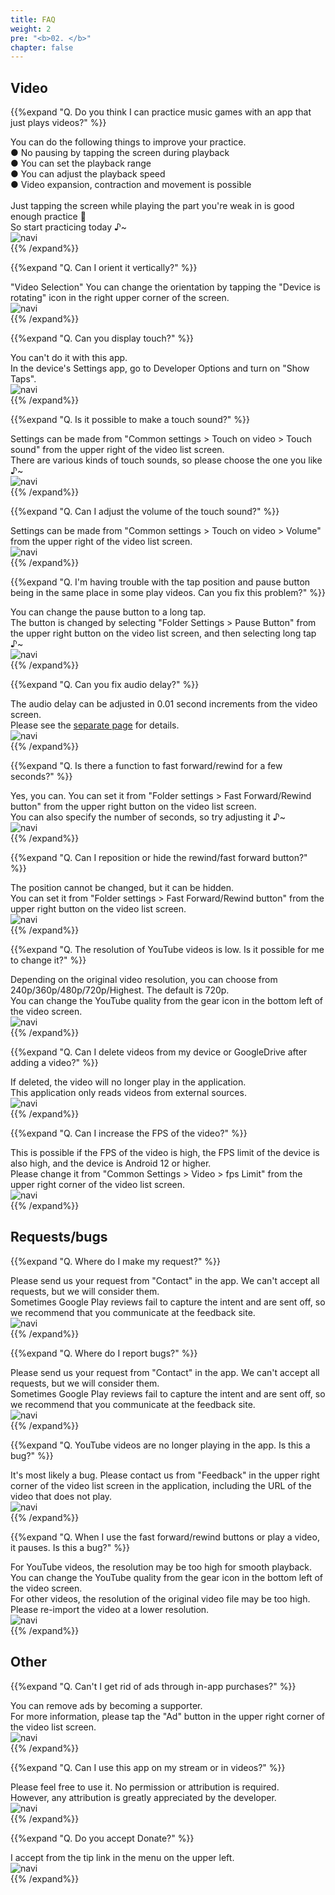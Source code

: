 ```yaml
---
title: FAQ
weight: 2
pre: "<b>02. </b>"
chapter: false
---
```


## Video

<!-- Q. 動画再生するだけのアプリで音/リズムゲームの練習になるのでしょうか？ -->
{{%expand "Q. Do you think I can practice music games with an app that just plays videos?" %}}
<div class="balloon">
You can do the following things to improve your practice.<br>
● No pausing by tapping the screen during playback<br>
● You can set the playback range<br>
● You can adjust the playback speed<br>
● Video expansion, contraction and movement is possible<br>
<br>
Just tapping the screen while playing the part you're weak in is good enough practice 💪<br>So start practicing today ♪~
</div>
<div class="box"><img src="navi_001.png" alt="navi" class="img-right"></div>
{{% /expand%}}
<br>

<!-- Q. 縦向きにする事は出来ますか？ -->
{{%expand "Q. Can I orient it vertically?" %}}
<div class="balloon">
"Video Selection" You can change the orientation by tapping the "Device is rotating" icon in the right upper corner of the screen.
</div>
<div class="box"><img src="navi_001.png" alt="navi" class="img-right"></div>
{{% /expand%}}
<br>

<!-- Q. タッチを表示する事は出来ますか？ -->
{{%expand "Q. Can you display touch?" %}}
<div class="balloon">
You can't do it with this app.<br>In the device's Settings app, go to Developer Options and turn on "Show Taps".
</div>
<div class="box"><img src="navi_003.png" alt="navi" class="img-right"></div>
{{% /expand%}}
<br>

<!-- Q. タッチ音を鳴らす事は出来ますか？ -->
{{%expand "Q. Is it possible to make a touch sound?" %}}
<div class="balloon">
Settings can be made from "Common settings > Touch on video > Touch sound" from the upper right of the video list screen.<br>
There are various kinds of touch sounds, so please choose the one you like ♪~
</div>
<div class="box"><img src="navi_002.png" alt="navi" class="img-right"></div>
{{% /expand%}}
<br>

<!-- Q. タッチ箇所を表示する事は出来ますか？ -->
<!--
{{%expand "Q. Is it possible to show the touch points?" %}}
<div class="balloon">
You can set the display settings for touch from "Settings > Settings on Video > Point" in the app.<br>
You can also set the color and display size, so you can adjust it to your liking ♪~
</div>
<div class="box"><img src="navi_002.png" alt="navi" class="img-right"></div>
{{% /expand%}}
<br>

<!-- Q. 効果音の音量調整は行なえますか？ -->
{{%expand "Q. Can I adjust the volume of the touch sound?" %}}
<div class="balloon">
Settings can be made from "Common settings > Touch on video > Volume" from the upper right of the video list screen.
</div>
<div class="box"><img src="navi_001.png" alt="navi" class="img-right"></div>
{{% /expand%}}
<br>

<!-- Q. プレイ動画によってはタップ位置と一時停止ボタンが同じ場所で困っています。どうにかなりませんか？ -->
{{%expand "Q. I'm having trouble with the tap position and pause button being in the same place in some play videos. Can you fix this problem?" %}}
<div class="balloon">
You can change the pause button to a long tap.<br>
The button is changed by selecting "Folder Settings > Pause Button" from the upper right button on the video list screen, and then selecting long tap ♪~
</div>
<div class="box"><img src="navi_002.png" alt="navi" class="img-right"></div>
{{% /expand%}}
<br>

<!-- Q. 音ズレを直せますか？ -->
{{%expand "Q. Can you fix audio delay?" %}}
<div class="balloon">
The audio delay can be adjusted in 0.01 second increments from the video screen.<br>Please see the <a href="https://hyoromo.github.io/sound-game-training-android/features/#adjusting-audio-delay">separate page</a> for details.
</div>
<div class="box"><img src="navi_001.png" alt="navi" class="img-right"></div>
{{% /expand%}}
<br>

<!-- Q. 数秒だけ巻き戻し/早送りする機能はありますか？ -->
{{%expand "Q. Is there a function to fast forward/rewind for a few seconds?" %}}
<div class="balloon">
Yes, you can. You can set it from "Folder settings > Fast Forward/Rewind button" from the upper right button on the video list screen.<br>
You can also specify the number of seconds, so try adjusting it ♪~
</div>
<div class="box"><img src="navi_002.png" alt="navi" class="img-right"></div>
{{% /expand%}}
<br>

<!-- Q. 巻き戻し/早送りボタンを位置変更または非表示できますか？ -->
{{%expand "Q. Can I reposition or hide the rewind/fast forward button?" %}}
<div class="balloon">
The position cannot be changed, but it can be hidden.<br>
You can set it from "Folder settings > Fast Forward/Rewind button" from the upper right button on the video list screen.
</div>
<div class="box"><img src="navi_001.png" alt="navi" class="img-right"></div>
{{% /expand%}}
<br>

<!-- TODO -->
<!-- Q. YouTube動画の解像度が低いです。変更出来ませんか？ -->
{{%expand "Q. The resolution of YouTube videos is low. Is it possible for me to change it?" %}}
<div class="balloon">
Depending on the original video resolution, you can choose from 240p/360p/480p/720p/Highest. The default is 720p.<br>You can change the YouTube quality from the gear icon in the bottom left of the video screen.
</div>
<div class="box"><img src="navi_002.png" alt="navi" class="img-right"></div>
{{% /expand%}}
<br>

<!-- Q. 動画追加後に端末内やGoogleDriveから動画を削除しても大丈夫ですか？ -->
{{%expand "Q. Can I delete videos from my device or GoogleDrive after adding a video?" %}}
<div class="balloon">
If deleted, the video will no longer play in the application.<br>This application only reads videos from external sources.
</div>
<div class="box"><img src="navi_003.png" alt="navi" class="img-right"></div>
{{% /expand%}}
<br>

<!-- Q. 動画のFPSを上げることは出来ますか？ -->
{{%expand "Q. Can I increase the FPS of the video?" %}}
<div class="balloon">
This is possible if the FPS of the video is high, the FPS limit of the device is also high, and the device is Android 12 or higher.<br>Please change it from "Common Settings > Video > fps Limit" from the upper right corner of the video list screen.
</div>
<div class="box"><img src="navi_001.png" alt="navi" class="img-right"></div>
{{% /expand%}}
<br>

## Requests/bugs

<!-- Q. 要望は何処からすればいいですか？ -->
{{%expand "Q. Where do I make my request?" %}}
<div class="balloon">
Please send us your request from "Contact" in the app. We can't accept all requests, but we will consider them.<br>Sometimes Google Play reviews fail to capture the intent and are sent off, so we recommend that you communicate at the feedback site.
</div>
<div class="box"><img src="navi_001.png" alt="navi" class="img-right"></div>
{{% /expand%}}
<br>

<!-- Q. バグは何処から報告すればいいですか？ -->
{{%expand "Q. Where do I report bugs?" %}}
<div class="balloon">
Please send us your request from "Contact" in the app. We can't accept all requests, but we will consider them.<br>Sometimes Google Play reviews fail to capture the intent and are sent off, so we recommend that you communicate at the feedback site.
</div>
<div class="box"><img src="navi_001.png" alt="navi" class="img-right"></div>
{{% /expand%}}
<br>

<!-- Q. YouTubeの動画がアプリ内で再生されなくなりました。これはバグですか？ -->
{{%expand "Q. YouTube videos are no longer playing in the app. Is this a bug?" %}}
<div class="balloon">
It's most likely a bug. Please contact us from "Feedback" in the upper right corner of the video list screen in the application, including the URL of the video that does not play.
</div>
<div class="box"><img src="navi_003.png" alt="navi" class="img-right"></div>
{{% /expand%}}
<br>

<!-- TODO -->
<!-- Q. 早送り/巻き戻しボタンを使用したり、動画を再生していると一時停止します。これはバグですか？ -->
{{%expand "Q. When I use the fast forward/rewind buttons or play a video, it pauses. Is this a bug?" %}}
<div class="balloon">
For YouTube videos, the resolution may be too high for smooth playback. You can change the YouTube quality from the gear icon in the bottom left of the video screen.<br>For other videos, the resolution of the original video file may be too high. Please re-import the video at a lower resolution.
</div>
<div class="box"><img src="navi_001.png" alt="navi" class="img-right"></div>
{{% /expand%}}
<br>

## Other

<!-- Q. 広告はアプリ内課金で消せませんか？ -->
{{%expand "Q. Can't I get rid of ads through in-app purchases?" %}}
<div class="balloon">
You can remove ads by becoming a supporter.<br>For more information, please tap the "Ad" button in the upper right corner of the video list screen.
</div>
<div class="box"><img src="navi_001.png" alt="navi" class="img-right"></div>
{{% /expand%}}
<br>

<!-- TODO -->
<!-- Q. 配信または動画でこのアプリを使ってもいいですか？ -->
{{%expand "Q. Can I use this app on my stream or in videos?" %}}
<div class="balloon">
Please feel free to use it. No permission or attribution is required.<br>However, any attribution is greatly appreciated by the developer.
</div>
<div class="box"><img src="navi_002.png" alt="navi" class="img-right"></div>
{{% /expand%}}
<br>

<!-- Q. Donateは受け付けていますか？ -->
{{%expand "Q. Do you accept Donate?" %}}
<div class="balloon">
I accept from the tip link in the menu on the upper left.
</div>
<div class="box"><img src="navi_001.png" alt="navi" class="img-right"></div>
{{% /expand%}}
<br>